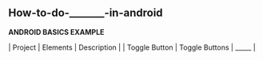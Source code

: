 ## How-to-do-_______-in-android

__ANDROID BASICS EXAMPLE__

| Project      | Elements           | Description  |
| Toggle Button  | Toggle Buttons | _____ |
